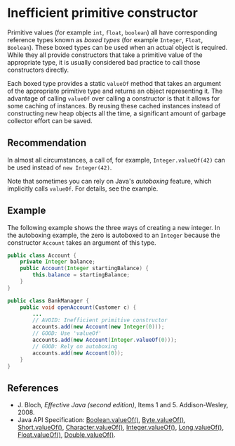# Inefficient primitive constructor
Primitive values (for example `int`, `float`, `boolean`) all have corresponding reference types known as *boxed types* (for example `Integer`, `Float`, `Boolean`). These boxed types can be used when an actual object is required. While they all provide constructors that take a primitive value of the appropriate type, it is usually considered bad practice to call those constructors directly.

Each boxed type provides a static `valueOf` method that takes an argument of the appropriate primitive type and returns an object representing it. The advantage of calling `valueOf` over calling a constructor is that it allows for some caching of instances. By reusing these cached instances instead of constructing new heap objects all the time, a significant amount of garbage collector effort can be saved.


## Recommendation
In almost all circumstances, a call of, for example, `Integer.valueOf(42)` can be used instead of `new Integer(42)`.

Note that sometimes you can rely on Java's *autoboxing* feature, which implicitly calls `valueOf`. For details, see the example.


## Example
The following example shows the three ways of creating a new integer. In the autoboxing example, the zero is autoboxed to an `Integer` because the constructor `Account` takes an argument of this type.


```java
public class Account {
	private Integer balance;
	public Account(Integer startingBalance) {
		this.balance = startingBalance;
	}
}

public class BankManager {
	public void openAccount(Customer c) {
		...
		// AVOID: Inefficient primitive constructor
		accounts.add(new Account(new Integer(0)));
		// GOOD: Use 'valueOf'
		accounts.add(new Account(Integer.valueOf(0)));
		// GOOD: Rely on autoboxing
		accounts.add(new Account(0));
	}
}
```

## References
* J. Bloch, *Effective Java (second edition)*, Items 1 and 5. Addison-Wesley, 2008.
* Java API Specification: [Boolean.valueOf()](https://docs.oracle.com/en/java/javase/11/docs/api/java.base/java/lang/Boolean.html#valueOf(boolean)), [Byte.valueOf()](https://docs.oracle.com/en/java/javase/11/docs/api/java.base/java/lang/Byte.html#valueOf(byte)), [Short.valueOf()](https://docs.oracle.com/en/java/javase/11/docs/api/java.base/java/lang/Short.html#valueOf(short)), [Character.valueOf()](https://docs.oracle.com/en/java/javase/11/docs/api/java.base/java/lang/Character.html#valueOf(char)), [Integer.valueOf()](https://docs.oracle.com/en/java/javase/11/docs/api/java.base/java/lang/Integer.html#valueOf(int)), [Long.valueOf()](https://docs.oracle.com/en/java/javase/11/docs/api/java.base/java/lang/Long.html#valueOf(long)), [Float.valueOf()](https://docs.oracle.com/en/java/javase/11/docs/api/java.base/java/lang/Float.html#valueOf(float)), [Double.valueOf()](https://docs.oracle.com/en/java/javase/11/docs/api/java.base/java/lang/Double.html#valueOf(double)).
